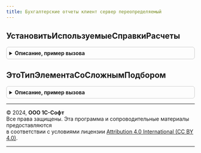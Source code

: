 ```yaml
---
title: Бухгалтерские отчеты клиент сервер переопределяемый
---
```



## УстановитьИспользуемыеСправкиРасчеты
<details style="margin: 1em 0; padding: 0.5em; border: 1px solid #ccc; border-radius: 6px;">

<summary style="font-weight: bold; cursor: pointer;">Описание, пример вызова</summary>

```bsl

// Позволяет скорректировать состав отчетов, фактически реализованных в прикладном решении
// и использующих возможности подсистемы СправкиРасчеты.
//
// Параметры:
//  ИменаОтчетов - Массив - Модифицируемый параметр: имена отчетов.
//
Процедура УстановитьИспользуемыеСправкиРасчеты(ИменаОтчетов) Экспорт
```

Пример вызова
```bsl
БухгалтерскиеОтчетыКлиентСерверПереопределяемый.УстановитьИспользуемыеСправкиРасчеты(ИменаОтчетов) 
```
</details>

## ЭтоТипЭлементаСоСложнымПодбором
<details style="margin: 1em 0; padding: 0.5em; border: 1px solid #ccc; border-radius: 6px;">

<summary style="font-weight: bold; cursor: pointer;">Описание, пример вызова</summary>

```bsl

// Проверяет нужен ли для переданного типа сложный подбор.
//
// Параметры:
//  ТипЭлемента  - Тип - что нужно проверить.
//  СложныйПодбор - возвращаемое значение. Истина, если нужна сложная обработка подбора; Ложь - в противном случае.
//
Процедура ЭтоТипЭлементаСоСложнымПодбором(ТипЭлемента, СложныйПодбор) Экспорт
```

Пример вызова
```bsl
БухгалтерскиеОтчетыКлиентСерверПереопределяемый.ЭтоТипЭлементаСоСложнымПодбором(ТипЭлемента, СложныйПодбор) 
```
</details>

---

© 2024, **ООО 1С-Софт**  
Все права защищены. Эта программа и сопроводительные материалы предоставляются  
в соответствии с условиями лицензии [Attribution 4.0 International (CC BY 4.0)](https://creativecommons.org/licenses/by/4.0/legalcode).

---
